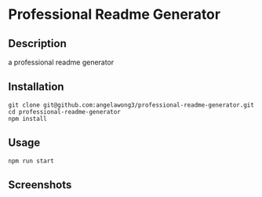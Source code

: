 # Professional Readme Generator

## Description

a professional readme generator

## Installation

```
git clone git@github.com:angelawong3/professional-readme-generator.git
cd professional-readme-generator
npm install
```

## Usage

```
npm run start
```

## Screenshots
